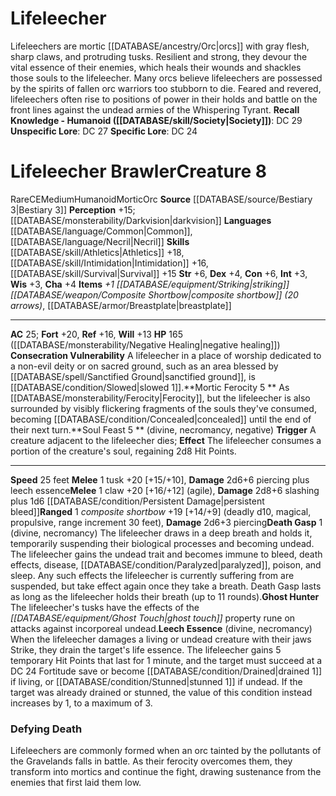 ﻿---
ac: '25'
alignment: CE
charisma: '+4'
constitution: '+6'
creature_ability:
- Consecration Vulnerability
- Death Gasp
- Ghost Hunter
- Leech Essence
- Mortic Ferocity
- Soul
- Feast
creature_family: '[[DATABASE/monsterfamily/Mortic|Mortic]]'
dexterity: '+4'
fortitude: '+20'
hp: 165 ( negative healing )
id: '1236'
intelligence: '+3'
land_speed: '25'
language:
- '[[DATABASE/language/Common|Common]]'
- '[[DATABASE/language/Necril|Necril]]'
level: '8'
max_speed: '25'
name: Lifeleecher Brawler
perception: '+15'
rarity: Rare
reflex: '+16'
sense:
- '[[DATABASE/monsterability/Darkvision|darkvision]]'
size: Medium
skill:
- '[[DATABASE/skill/Athletics|Athletics]] +18'
- '[[DATABASE/skill/Intimidation|Intimidation]] +16'
- '[[DATABASE/skill/Survival|Survival]] +15'
source: '[[DATABASE/source/Bestiary 3|Bestiary 3]]'
speed:
- 25 feet
strength: '+6'
strength_req: '6'
strongest_save:
- Fortitude
trait:
- '[[DATABASE/trait/Humanoid|Humanoid]]'
- '[[DATABASE/trait/Mortic|Mortic]]'
- '[[DATABASE/trait/Orc|Orc]]'
- '[[DATABASE/trait/Rare|Rare]]'
type: Creature
vision: Darkvision
weakest_save:
- Will
will: '+13'
wisdom: '+3'

---
# Lifeleecher

Lifeleechers are mortic [[DATABASE/ancestry/Orc|orcs]] with gray flesh, sharp claws, and protruding tusks. Resilient and strong, they devour the vital essence of their enemies, which heals their wounds and shackles those souls to the lifeleecher.
 Many orcs believe lifeleechers are possessed by the spirits of fallen orc warriors too stubborn to die. Feared and revered, lifeleechers often rise to positions of power in their holds and battle on the front lines against the undead armies of the Whispering Tyrant.
**Recall Knowledge - Humanoid ([[DATABASE/skill/Society|Society]])**: DC 29
**Unspecific Lore**: DC 27
**Specific Lore**: DC 24

# Lifeleecher Brawler<span class="item-type">Creature 8</span>

<span class="trait-rare item-trait">Rare</span><span class="trait-alignment item-trait">CE</span><span class="trait-size item-trait">Medium</span><span class="item-trait">Humanoid</span><span class="item-trait">Mortic</span><span class="item-trait">Orc</span>
**Source** [[DATABASE/source/Bestiary 3|Bestiary 3]]
**Perception** +15; [[DATABASE/monsterability/Darkvision|darkvision]]
**Languages** [[DATABASE/language/Common|Common]], [[DATABASE/language/Necril|Necril]]
**Skills** [[DATABASE/skill/Athletics|Athletics]] +18, [[DATABASE/skill/Intimidation|Intimidation]] +16, [[DATABASE/skill/Survival|Survival]] +15
**Str** +6, **Dex** +4, **Con** +6, **Int** +3, **Wis** +3, **Cha** +4
**Items** _+1 [[DATABASE/equipment/Striking|striking]] [[DATABASE/weapon/Composite Shortbow|composite shortbow]] (20 arrows)_, [[DATABASE/armor/Breastplate|breastplate]]

---
**AC** 25; **Fort** +20, **Ref** +16, **Will** +13
**HP** 165 ([[DATABASE/monsterability/Negative Healing|negative healing]])
<span class="in-box-ability">**Consecration Vulnerability** A lifeleecher in a place of worship dedicated to a non-evil deity or on sacred ground, such as an area blessed by [[DATABASE/spell/Sanctified Ground|sanctified ground]], is [[DATABASE/condition/Slowed|slowed 1]].</span><span class="in-box-ability">**Mortic Ferocity <span class="action-icon">5</span> ** As [[DATABASE/monsterability/Ferocity|Ferocity]], but the lifeleecher is also surrounded by visibly flickering fragments of the souls they've consumed, becoming [[DATABASE/condition/Concealed|concealed]] until the end of their next turn.</span><span class="in-box-ability">**Soul Feast <span class="action-icon">5</span> ** (divine, necromancy, negative) **Trigger** A creature adjacent to the lifeleecher dies; **Effect** The lifeleecher consumes a portion of the creature's soul, regaining 2d8 Hit Points.</span>

---
**Speed** 25 feet
<span class="in-box-ability">**Melee** <span class="action-icon">1</span> tusk +20 [+15/+10], **Damage** 2d6+6 piercing plus leech essence</span><span class="in-box-ability">**Melee** <span class="action-icon">1</span> claw +20 [+16/+12] (agile), **Damage** 2d8+6 slashing plus 1d6 [[DATABASE/condition/Persistent Damage|persistent bleed]]</span><span class="in-box-ability">**Ranged** <span class="action-icon">1</span> _composite shortbow_ +19 [+14/+9] (deadly d10, magical, propulsive, range increment 30 feet), **Damage** 2d6+3 piercing</span><span class="in-box-ability">**Death Gasp** <span class="action-icon">1</span> (divine, necromancy) The lifeleecher draws in a deep breath and holds it, temporarily suspending their biological processes and becoming undead. The lifeleecher gains the undead trait and becomes immune to bleed, death effects, disease, [[DATABASE/condition/Paralyzed|paralyzed]], poison, and sleep. Any such effects the lifeleecher is currently suffering from are suspended, but take effect again once they take a breath.
 Death Gasp lasts as long as the lifeleecher holds their breath (up to 11 rounds).</span><span class="in-box-ability">**Ghost Hunter** The lifeleecher's tusks have the effects of the _[[DATABASE/equipment/Ghost Touch|ghost touch]]_ property rune on attacks against incorporeal undead.</span><span class="in-box-ability">**Leech Essence** (divine, necromancy) When the lifeleecher damages a living or undead creature with their jaws Strike, they drain the target's life essence. The lifeleecher gains 5 temporary Hit Points that last for 1 minute, and the target must succeed at a DC 24 Fortitude save or become [[DATABASE/condition/Drained|drained 1]] if living, or [[DATABASE/condition/Stunned|stunned 1]] if undead. If the target was already drained or stunned, the value of this condition instead increases by 1, to a maximum of 3.</span>

###  Defying Death

Lifeleechers are commonly formed when an orc tainted by the pollutants of the Gravelands falls in battle. As their ferocity overcomes them, they transform into mortics and continue the fight, drawing sustenance from the enemies that first laid them low.